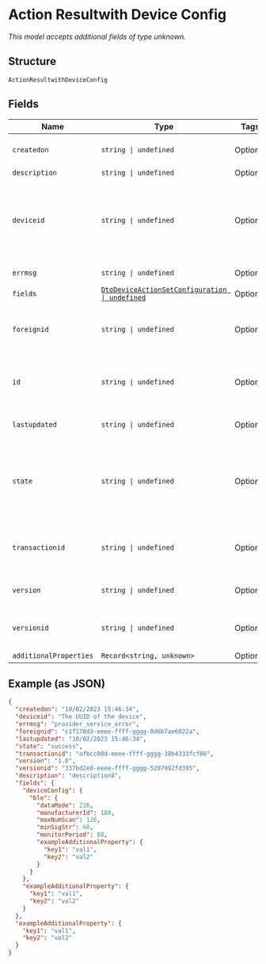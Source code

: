 
# Action Resultwith Device Config

*This model accepts additional fields of type unknown.*

## Structure

`ActionResultwithDeviceConfig`

## Fields

| Name | Type | Tags | Description |
|  --- | --- | --- | --- |
| `createdon` | `string \| undefined` | Optional | Timestamp of the record |
| `description` | `string \| undefined` | Optional | - |
| `deviceid` | `string \| undefined` | Optional | This is a UUID value of the device created when the device is onboarded |
| `errmsg` | `string \| undefined` | Optional | Error message |
| `fields` | [`DtoDeviceActionSetConfiguration \| undefined`](../../doc/models/dto-device-action-set-configuration.md) | Optional | - |
| `foreignid` | `string \| undefined` | Optional | UUID of the ECPD account the user belongs to |
| `id` | `string \| undefined` | Optional | UUID of the user record, assigned at creation |
| `lastupdated` | `string \| undefined` | Optional | Timestamp of the record |
| `state` | `string \| undefined` | Optional | The current status of the device or transaction and will be `success` or `failed` |
| `transactionid` | `string \| undefined` | Optional | The system-generated UUID of the transaction |
| `version` | `string \| undefined` | Optional | The resource version |
| `versionid` | `string \| undefined` | Optional | The UUID of the resource version |
| `additionalProperties` | `Record<string, unknown>` | Optional | - |

## Example (as JSON)

```json
{
  "createdon": "10/02/2023 15:46:34",
  "deviceid": "The UUID of the device",
  "errmsg": "provider_service_error",
  "foreignid": "c1f178d3-eeee-ffff-gggg-0d6b7ae6022a",
  "lastupdated": "10/02/2023 15:46:34",
  "state": "success",
  "transactionid": "afbcc00d-eeee-ffff-gggg-38b4333fcf06",
  "version": "1.0",
  "versionid": "337bd2e8-eeee-ffff-gggg-5207992fd395",
  "description": "description8",
  "fields": {
    "deviceConfig": {
      "ble": {
        "dataMode": 216,
        "manufacturerId": 180,
        "maxNumScan": 126,
        "minSigStr": 60,
        "monitorPeriod": 88,
        "exampleAdditionalProperty": {
          "key1": "val1",
          "key2": "val2"
        }
      }
    },
    "exampleAdditionalProperty": {
      "key1": "val1",
      "key2": "val2"
    }
  },
  "exampleAdditionalProperty": {
    "key1": "val1",
    "key2": "val2"
  }
}
```

